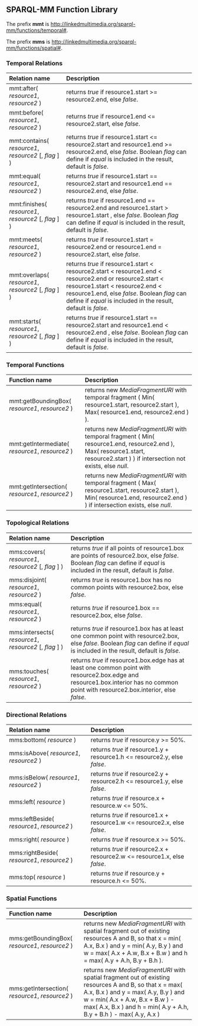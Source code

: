 ## SPARQL-MM Function Library

The prefix **mmt** is <http://linkedmultimedia.org/sparql-mm/functions/temporal#>.

The prefix **mms** is <http://linkedmultimedia.org/sparql-mm/functions/spatial#>.

### Temporal Relations

| Relation name | Description |
| :------------ |:------------|
| mmt:after( *resource1*, *resource2* ) | returns *true* if resource1.start >= resource2.end, else *false*. |
| mmt:before( *resource1*, *resource2* ) | returns *true* if resource1.end <= resource2.start, else *false*. |
| mmt:contains( *resource1*, *resource2* [, *flag* ] ) | returns *true* if resource1.start <= resource2.start and resource1.end >= resource2.end, else *false*. Boolean *flag* can define if *equal* is included in the result, default is *false*. |
| mmt:equal( *resource1*, *resource2* ) | returns *true* if resource1.start == resource2.start and resource1.end == resource2.end, else *false*. |
| mmt:finishes( *resource1*, *resource2* [, *flag* ]  ) | returns *true* if resource1.end == resource2.end and resource1.start > resource1.start , else *false*. Boolean *flag* can define if *equal* is included in the result, default is *false*. |
| mmt:meets( *resource1*, *resource2* ) | returns *true* if resource1.start = resource2.end or resource1.end = resource2.start, else *false*. |
| mmt:overlaps( *resource1*, *resource2* [, *flag* ] ) | returns *true* if resource1.start < resource2.start < resource1.end < resource2.end or resource2.start < resource1.start < resource2.end < resource1.end, else *false*. Boolean *flag* can define if *equal* is included in the result, default is *false*. |
| mmt:starts( *resource1*, *resource2* [, *flag* ]  ) | returns *true* if resource1.start == resource2.start and resource1.end < resource2.end , else *false*. Boolean *flag* can define if *equal* is included in the result, default is *false*. |

### Temporal Functions

| Function name | Description |
| :------------ |:------------|
| mmt:getBoundingBox( *resource1*, *resource2* ) | returns new *MediaFragmentURI* with temporal fragment ( Min( resource1.start, resource2.start ), Max( resource1.end, resource2.end ) ). |
| mmt:getIntermediate( *resource1*, *resource2* ) | returns new *MediaFragmentURI* with temporal fragment ( Min( resource1.end, resource2.end ), Max( resource1.start, resource2.start ) ) if intersection not exists, else *null*. |
| mmt:getIntersection( *resource1*, *resource2* ) | returns new *MediaFragmentURI* with temporal fragment ( Max( resource1.start, resource2.start ), Min( resource1.end, resource2.end ) ) if intersection exists, else *null*. |

### Topological Relations

| Relation name | Description |
| :------------ |:------------|
| mms:covers( *resource1*, *resource2* [, *flag* ] ) | returns *true* if all points of resource1.box are points of resource2.box, else *false*. Boolean *flag* can define if *equal* is included in the result, default is *false*. |
| mms:disjoint( *resource1*, *resource2* ) | returns *true* is resource1.box has no common points with resource2.box, else *false*.  |
| mms:equal( *resource1*, *resource2* ) | returns *true* if resource1.box == resource2.box, else *false*. |
| mms:intersects( *resource1*, *resource2* [, *flag* ] ) | returns *true* if resource1.box has at least one common point with resource2.box, else *false*. Boolean *flag* can define if *equal* is included in the result, default is *false*. |
| mms:touches( *resource1*, *resource2* ) | returns *true* if resource1.box.edge has at least one common point with resource2.box.edge and resource1.box.interior has no common point with resource2.box.interior, else *false*. |

### Directional Relations

| Relation name | Description |
| :------------ |:------------|
| mms:bottom( *resource* ) | returns *true* if resource.y >= 50%. |
| mms:isAbove( *resource1*, *resource2* ) | returns *true* if resource1.y + resource1.h <= resource2.y, else *false*. |
| mms:isBelow( *resource1*, *resource2* ) | returns *true* if resource2.y + resource2.h <= resource1.y, else *false*. |
| mms:left( *resource* ) | returns *true* if resource.x + resource.w <= 50%. |
| mms:leftBeside( *resource1*, *resource2* ) | returns *true* if resource1.x + resource1.w <= resource2.x, else *false*. |
| mms:right( *resource* ) | returns *true* if resource.x >= 50%. |
| mms:rightBeside( *resource1*, *resource2* ) | returns *true* if resource2.x + resource2.w <= resource1.x, else *false*. |
| mms:top( *resource* ) | returns *true* if resource.y + resource.h <= 50%. |

### Spatial Functions

| Function name | Description |
| :------------ |:------------|
| mms:getBoundingBox( *resource1*, *resource2* ) | returns new *MediaFragmentURI* with spatial fragment out of existing resources A and B, so that x = min( A.x, B.x ) and y = min( A.y, B.y ) and w = max( A.x + A.w, B.x + B.w ) and h = max( A.y + A.h, B.y + B.h ). |
| mms:getIntersection( *resource1*, *resource2* ) | returns new *MediaFragmentURI* with spatial fragment out of existing resources A and B, so that x = max( A.x, B.x ) and y = max( A.y, B.y ) and w = min( A.x + A.w, B.x + B.w ) - max( A.x, B.x ) and h = min( A.y + A.h, B.y + B.h ) - max( A.y, A.x ) |